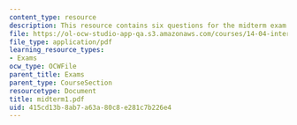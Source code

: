```yaml
---
content_type: resource
description: This resource contains six questions for the midterm exam.
file: https://ol-ocw-studio-app-qa.s3.amazonaws.com/courses/14-04-intermediate-microeconomic-theory-fall-2006/415cd13b8ab7a63a80c8e281c7b226e4_midterm1.pdf
file_type: application/pdf
learning_resource_types:
- Exams
ocw_type: OCWFile
parent_title: Exams
parent_type: CourseSection
resourcetype: Document
title: midterm1.pdf
uid: 415cd13b-8ab7-a63a-80c8-e281c7b226e4
---
```

